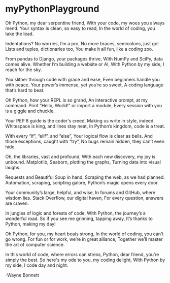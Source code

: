 # myPythonPlayground

Oh Python, my dear serpentine friend,
With your code, my woes you always mend.
Your syntax is clean, so easy to read,
In the world of coding, you take the lead.

Indentations? No worries, I’m a pro,
No more braces, semicolons, just go!
Lists and tuples, dictionaries too,
You make it all fun, like a coding zoo.

From pandas to Django, your packages thrive,
With NumPy and SciPy, data comes alive.
Whether I’m building a website or AI,
With Python by my side, I reach for the sky.

You slither through code with grace and ease,
Even beginners handle you with peace.
Your power’s immense, yet you’re so sweet,
A coding language that’s hard to beat.

Oh Python, how your REPL is so grand,
An interactive prompt, at my command.
Print “Hello, World!” or import a module,
Every session with you is a giggle and chuckle.

Your PEP 8 guide is the coder's creed,
Making us write in style, indeed.
Whitespace is king, and lines stay neat,
In Python’s kingdom, code is a treat.

With every “if”, “elif”, and “else”,
Your logical flow is clear as bells.
And those exceptions, caught with “try”,
No bugs remain hidden, they can’t even hide.

Oh, the libraries, vast and profound,
With each new discovery, my joy is unbound.
Matplotlib, Seaborn, plotting the graphs,
Turning data into visual laughs.

Requests and Beautiful Soup in hand,
Scraping the web, as we had planned.
Automation, scraping, scripting galore,
Python’s magic opens every door.

Your community’s large, helpful, and wise,
In forums and GitHub, where wisdom lies.
Stack Overflow, our digital haven,
For every question, answers are craven.

In jungles of logic and forests of code,
With Python, the journey’s a wonderful road.
So if you see me grinning, tapping away,
It’s thanks to Python, making my day!

Oh Python, for you, my heart beats strong,
In the world of coding, you can't go wrong.
For fun or for work, we’re in great alliance,
Together we’ll master the art of computer science.

In this world of code, where errors can stress,
Python, dear friend, you’re simply the best.
So here's my ode to you, my coding delight,
With Python by my side, I code day and night.

-Wayne Bonnett

